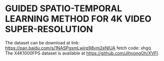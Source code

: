 # GUIDED SPATIO-TEMPORAL LEARNING METHOD FOR 4K VIDEO SUPER-RESOLUTION
The dataset can be download at link: https://pan.baidu.com/s/1NASPgxmLwirq98vm2eNIUA  fetch code: xhgq
The X4K1000FPS dataset is available at https://github.com/JihyongOh/XVFI.
